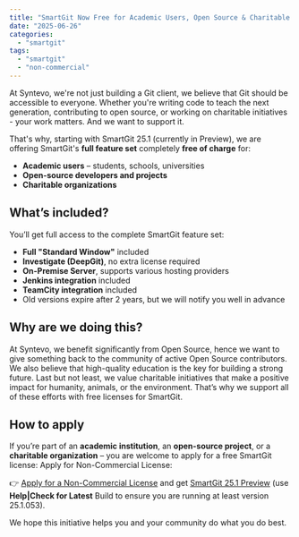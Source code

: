 ```yaml
---
title: "SmartGit Now Free for Academic Users, Open Source & Charitable Organizations"
date: "2025-06-26"
categories: 
  - "smartgit"
tags: 
  - "smartgit"
  - "non-commercial"
---
```


At Syntevo, we're not just building a Git client, we believe that Git should be accessible to everyone. Whether you're writing code to teach the next generation, contributing to open source, or working on charitable initiatives - your work matters. And we want to support it.

That's why, starting with SmartGit 25.1 (currently in Preview), we are offering SmartGit's **full feature set** completely **free of charge** for:

* **Academic users** – students, schools, universities  
* **Open-source developers and projects**  
* **Charitable organizations**

## What’s included?
You’ll get full access to the complete SmartGit feature set:

- **Full "Standard Window"** included
- **Investigate (DeepGit)**,  no extra license required
- **On-Premise Server**, supports various hosting providers
- **Jenkins integration** included
- **TeamCity integration** included
- Old versions expire after 2 years, but we will notify you well in advance

## Why are we doing this?
At Syntevo, we benefit significantly from Open Source, hence we want to give something back to the community of active Open Source contributors.
We also believe that high-quality education is the key for building a strong future. Last but not least, we value charitable initiatives that make a positive impact for humanity, animals, or the environment. That’s why we support all of these efforts with free licenses for SmartGit.

## How to apply
If you’re part of an **academic institution**, an **open-source project**, or a **charitable organization** – you are welcome to apply for a free SmartGit license: Apply for Non-Commercial License:

👉 [Apply for a Non-Commercial License](https://www.syntevo.com/register-non-commercial/) and get [SmartGit 25.1 Preview](https://www.syntevo.com/smartgit/preview/) (use **Help\|Check for Latest** Build to ensure you are running at least version 25.1.053).

We hope this initiative helps you and your community do what you do best.
